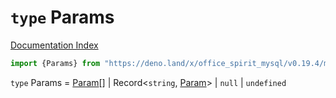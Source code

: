 # `type` Params

[Documentation Index](../README.md)

```ts
import {Params} from "https://deno.land/x/office_spirit_mysql/v0.19.4/mod.ts"
```

`type` Params = [Param](../type.Param/README.md)\[] | Record\<`string`, [Param](../type.Param/README.md)> | `null` | `undefined`